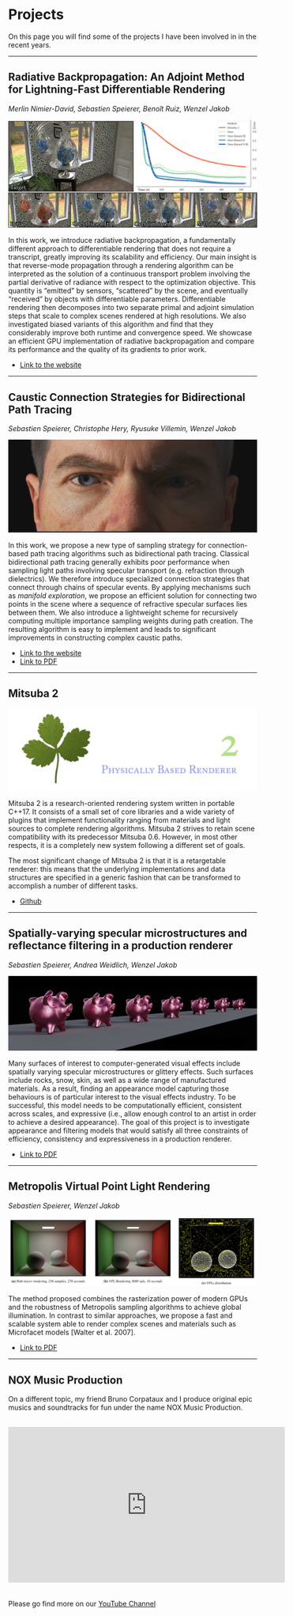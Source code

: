 # Projects

On this page you will find some of the projects I have been involved in in the recent years.

---

## Radiative Backpropagation: An Adjoint Method for Lightning-Fast Differentiable Rendering

*Merlin Nimier-David, Sebastien Speierer, Benoît Ruiz, Wenzel Jakob*

![paper tease](/resources/images/rb_teaser.png)


In this work, we introduce radiative backpropagation, a fundamentally different approach to differentiable rendering that does not require a transcript, greatly improving its scalability and efficiency. Our main insight is that reverse-mode propagation through a rendering algorithm can be interpreted as the solution of a continuous transport problem involving the partial derivative of radiance with respect to the optimization objective. This quantity is “emitted” by sensors, “scattered” by the scene, and eventually “received” by objects with differentiable parameters. Differentiable rendering then decomposes into two separate primal and adjoint simulation steps that scale to complex scenes rendered at high resolutions. We also investigated biased variants of this algorithm and find that they considerably improve both runtime and convergence speed. We showcase an efficient GPU implementation of radiative backpropagation and compare its performance and the quality of its gradients to prior work.

- [Link to the website](http://rgl.epfl.ch/publications/NimierDavid2020Radiative)

---

## Caustic Connection Strategies for Bidirectional Path Tracing

*Sebastien Speierer, Christophe Hery, Ryusuke Villemin, Wenzel Jakob*

![paper tease](/resources/images/caustic_paper_teaser.png)

In this work, we propose a new type of sampling strategy for connection-based path tracing algorithms such as bidirectional path tracing. Classical bidirectional path tracing generally exhibits poor performance when sampling light paths involving specular transport (e.g. refraction through dielectrics). We therefore introduce specialized connection strategies that connect through chains of specular events. By applying mechanisms such as *manifold exploration*, we propose an efficient solution for connecting two points in the scene where a sequence of refractive specular surfaces lies between them. We also introduce a lightweight scheme for recursively computing multiple importance sampling weights during path creation. The resulting algorithm is easy to implement and leads to significant improvements in constructing complex caustic paths.

- [Link to the website](https://graphics.pixar.com/library/CausticConnections/)
- [Link to PDF](https://graphics.pixar.com/library/CausticConnections/paper.pdf)

---

## Mitsuba 2

![paper tease](/resources/images/mitsuba-logo.png)

Mitsuba 2 is a research-oriented rendering system written in portable C++17. It consists of a small set of core libraries and a wide variety of plugins that implement functionality ranging from materials and light sources to complete rendering algorithms. Mitsuba 2 strives to retain scene compatibility with its predecessor Mitsuba 0.6. However, in most other respects, it is a completely new system following a different set of goals.

The most significant change of Mitsuba 2 is that it is a retargetable renderer: this means that the underlying implementations and data structures are specified in a generic fashion that can be transformed to accomplish a number of different tasks.

- [Github](https://github.com/mitsuba-renderer/mitsuba2/)

---

## Spatially-varying specular microstructures and reflectance filtering in a production renderer

*Sebastien Speierer, Andrea Weidlich, Wenzel Jakob*

![paper tease](/resources/images/thesis_teaser.png)

Many surfaces of interest to computer-generated visual effects include spatially varying specular microstructures or glittery effects. Such surfaces include rocks, snow, skin, as well as a wide range of manufactured materials. As a result, finding an appearance model capturing those behaviours is of particular interest to the visual effects industry. To be successful, this model needs to be computationally efficient, consistent across scales, and expressive (i.e., allow enough control to an artist in order to achieve a desired appearance). The goal of this project is to investigate appearance and filtering models that would satisfy all three constraints of
efficiency, consistency and expressiveness in a production renderer.

- [Link to PDF](/resources/pdf/Master_Thesis-SebastienSpeierer.pdf)

---

## Metropolis Virtual Point Light Rendering

*Sebastien Speierer, Wenzel Jakob*

![paper tease](/resources/images/vpl_teaser.png)

The method proposed combines the rasterization power of modern GPUs and the robustness of Metropolis sampling algorithms to achieve global illumination. In contrast to similar approaches, we propose a fast and scalable system able to render complex scenes and materials such as Microfacet models [Walter
et al. 2007].

- [Link to PDF](/resources/pdf/metropolis_vpl.pdf)

---

## NOX Music Production

<!-- ![nox logo](/resources/images/NOX_logo_rect.png) -->

On a different topic, my friend Bruno Corpataux and I produce original epic musics and soundtracks for fun under the name NOX Music Production.

<div style="text-align:center">
<br>
<iframe width="560" height="315" src="https://www.youtube.com/embed/V-d9iiIfljo" frameborder="0" allow="accelerometer; autoplay; encrypted-media; gyroscope; picture-in-picture" allowfullscreen>
</iframe>
<br>
<br>
</div>

Please go find more on our [YouTube Channel](https://www.youtube.com/channel/UCAwPm4lg0w-str_u6yCCbmA)